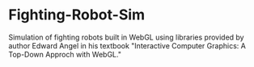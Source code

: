 # Fighting-Robot-Sim
Simulation of fighting robots built in WebGL using libraries provided by author Edward Angel in his textbook "Interactive Computer Graphics: A Top-Down Approch with WebGL."
